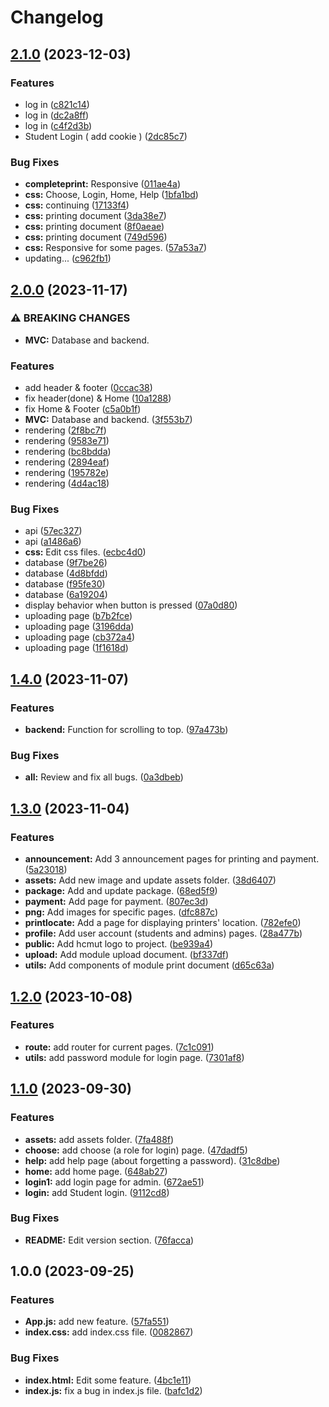 # Changelog

## [2.1.0](https://github.com/grassnhi/bkprint-web/compare/v2.0.0...v2.1.0) (2023-12-03)


### Features

* log in ([c821c14](https://github.com/grassnhi/bkprint-web/commit/c821c14a1644e1c51c95312cbdd0aecd42752194))
* log in ([dc2a8ff](https://github.com/grassnhi/bkprint-web/commit/dc2a8ff6a90eec51242de8c575a446fa7b35b6ff))
* log in ([c4f2d3b](https://github.com/grassnhi/bkprint-web/commit/c4f2d3b0814f275787dfa8cc8e927f5c9deb30dd))
* Student Login ( add cookie ) ([2dc85c7](https://github.com/grassnhi/bkprint-web/commit/2dc85c7ecb9ed9065f6cff86d2046a77e287c8ef))


### Bug Fixes

* **completeprint:** Responsive ([011ae4a](https://github.com/grassnhi/bkprint-web/commit/011ae4abbc48566e26e38ff43c5e935eea2bf513))
* **css:** Choose, Login, Home, Help ([1bfa1bd](https://github.com/grassnhi/bkprint-web/commit/1bfa1bd70a12d958cdf41445d7cd80a71d6ed93f))
* **css:** continuing ([17133f4](https://github.com/grassnhi/bkprint-web/commit/17133f4a1e3b656c5e1a658eb11fac4d006a68e5))
* **css:** printing document ([3da38e7](https://github.com/grassnhi/bkprint-web/commit/3da38e781ab2c13abcba04709eb5ba02daca86cf))
* **css:** printing document ([8f0aeae](https://github.com/grassnhi/bkprint-web/commit/8f0aeae527b468603cc55091bc7d193b96ab6a22))
* **css:** printing document ([749d596](https://github.com/grassnhi/bkprint-web/commit/749d59669e0b650afa2a0c75461253a544b1245d))
* **css:** Responsive for some pages. ([57a53a7](https://github.com/grassnhi/bkprint-web/commit/57a53a7df70a438f9889586092dd87c45e632da3))
* updating... ([c962fb1](https://github.com/grassnhi/bkprint-web/commit/c962fb1f50ead0d9ffb11d67c50c5a5f88e66c3a))

## [2.0.0](https://github.com/grassnhi/bkprint-web/compare/v1.4.0...v2.0.0) (2023-11-17)


### ⚠ BREAKING CHANGES

* **MVC:** Database and backend.

### Features

* add header & footer ([0ccac38](https://github.com/grassnhi/bkprint-web/commit/0ccac38738b3c47db08a75965eb392f324eef884))
* fix header(done) & Home ([10a1288](https://github.com/grassnhi/bkprint-web/commit/10a1288989b5511a68aaf8dee606923f54f876a1))
* fix Home & Footer ([c5a0b1f](https://github.com/grassnhi/bkprint-web/commit/c5a0b1f191672c1fecdef58ce2ed668b641c8b23))
* **MVC:** Database and backend. ([3f553b7](https://github.com/grassnhi/bkprint-web/commit/3f553b72f3a2e6463741956f4ea070e6b7ae455e))
* rendering ([2f8bc7f](https://github.com/grassnhi/bkprint-web/commit/2f8bc7fc30b6d577a0c0ae8192c93592b780b8bb))
* rendering ([9583e71](https://github.com/grassnhi/bkprint-web/commit/9583e7109e2a48221bc6dff497cfc39a34a68518))
* rendering ([bc8bdda](https://github.com/grassnhi/bkprint-web/commit/bc8bdda9e33876db5642730a1db3f3e9ef51a136))
* rendering ([2894eaf](https://github.com/grassnhi/bkprint-web/commit/2894eaf12414f085f2b0f9c0a1e63b08b54517d5))
* rendering ([195782e](https://github.com/grassnhi/bkprint-web/commit/195782e0fb0c08af89b3a78c226c9b54e3961874))
* rendering ([4d4ac18](https://github.com/grassnhi/bkprint-web/commit/4d4ac18c3c977afcbd9c8d7b6aa5afd20219e0a8))


### Bug Fixes

* api ([57ec327](https://github.com/grassnhi/bkprint-web/commit/57ec327f92ed527e38bd67addb706d3a3a102531))
* api ([a1486a6](https://github.com/grassnhi/bkprint-web/commit/a1486a6cf95a59578bc6cba2a47393e6fa5853dd))
* **css:** Edit css files. ([ecbc4d0](https://github.com/grassnhi/bkprint-web/commit/ecbc4d04db109cc90cfc51a27a9cfa9065e1f66f))
* database ([9f7be26](https://github.com/grassnhi/bkprint-web/commit/9f7be26b224b4f4ac58ffe19a1a10fb26a0362cc))
* database ([4d8bfdd](https://github.com/grassnhi/bkprint-web/commit/4d8bfddc1fd150f8ddbdc250bc304ab550f3acac))
* database ([f95fe30](https://github.com/grassnhi/bkprint-web/commit/f95fe30e8a53a2e803ecd1b2154bbac98ab090f9))
* database ([6a19204](https://github.com/grassnhi/bkprint-web/commit/6a192043364501323d643a7c51c07c4f46ce6834))
* display behavior when button is pressed ([07a0d80](https://github.com/grassnhi/bkprint-web/commit/07a0d803e85b8ae72cc84cda38f2837858cc9d94))
* uploading page ([b7b2fce](https://github.com/grassnhi/bkprint-web/commit/b7b2fce352f7f11d842b4b68df833392b9e94fba))
* uploading page ([3196dda](https://github.com/grassnhi/bkprint-web/commit/3196dda9884440ef11a1874ce8fd616d1422ca29))
* uploading page ([cb372a4](https://github.com/grassnhi/bkprint-web/commit/cb372a43ec9a9007b727c08b2624a0bc7628fcba))
* uploading page ([1f1618d](https://github.com/grassnhi/bkprint-web/commit/1f1618d75d2a01db668a51c96acf463fe6907634))

## [1.4.0](https://github.com/grassnhi/bkprint-web/compare/v1.3.0...v1.4.0) (2023-11-07)


### Features

* **backend:** Function for scrolling to top. ([97a473b](https://github.com/grassnhi/bkprint-web/commit/97a473be88f17cf9789169008d5b0ac7a1f26bd6))


### Bug Fixes

* **all:** Review and fix all bugs. ([0a3dbeb](https://github.com/grassnhi/bkprint-web/commit/0a3dbebb6f53bb0b6e7bbdbffd951389eb75d015))

## [1.3.0](https://github.com/grassnhi/bkprint-web/compare/v1.2.0...v1.3.0) (2023-11-04)


### Features

* **announcement:** Add 3 announcement pages for printing and payment. ([5a23018](https://github.com/grassnhi/bkprint-web/commit/5a23018611d60a6462f3e164dfa945adfd1dbd38))
* **assets:** Add new image and update assets folder. ([38d6407](https://github.com/grassnhi/bkprint-web/commit/38d64072b1767fb95c9f337533cc0b5441a2014b))
* **package:** Add and update package. ([68ed5f9](https://github.com/grassnhi/bkprint-web/commit/68ed5f99f7f20438772c060e61e54e57c8c16adf))
* **payment:** Add page for payment. ([807ec3d](https://github.com/grassnhi/bkprint-web/commit/807ec3db4950b8e06650ac12c0b8a139ffe5ccc7))
* **png:** Add images for specific pages. ([dfc887c](https://github.com/grassnhi/bkprint-web/commit/dfc887c1990508f0e1cee0670142fe75ee7aac53))
* **printlocate:** Add a page for displaying printers' location. ([782efe0](https://github.com/grassnhi/bkprint-web/commit/782efe0ac0c1daeca94f59d6233b3562a65bd7ef))
* **profile:** Add user account (students and admins) pages. ([28a477b](https://github.com/grassnhi/bkprint-web/commit/28a477b02573087fbafafaa0baf7f0062d8b96f9))
* **public:** Add hcmut logo to project. ([be939a4](https://github.com/grassnhi/bkprint-web/commit/be939a40662a4dec6ce20738afdb64b9411d2994))
* **upload:** Add module upload document. ([bf337df](https://github.com/grassnhi/bkprint-web/commit/bf337df9c3a134be5556d1e6bb3db2196c6db0b3))
* **utils:** Add components of module print document ([d65c63a](https://github.com/grassnhi/bkprint-web/commit/d65c63a084fd61610a9956dc2b1a953450c60d8d))

## [1.2.0](https://github.com/grassnhi/bkprint-web/compare/v1.1.0...v1.2.0) (2023-10-08)


### Features

* **route:** add router for current pages. ([7c1c091](https://github.com/grassnhi/bkprint-web/commit/7c1c091bdb77a18cfa5342757f1a407788f4d783))
* **utils:** add password module for login page. ([7301af8](https://github.com/grassnhi/bkprint-web/commit/7301af8c869214a9aa4de197c338ea342bbd5e48))

## [1.1.0](https://github.com/grassnhi/bkprint-web/compare/v1.0.0...v1.1.0) (2023-09-30)


### Features

* **assets:** add assets folder. ([7fa488f](https://github.com/grassnhi/bkprint-web/commit/7fa488f108b0960440662909d5fe02c53ad45f16))
* **choose:** add choose (a role for login) page. ([47dadf5](https://github.com/grassnhi/bkprint-web/commit/47dadf5223bb325c9c7de93f2e06382baec5b075))
* **help:** add help page (about forgetting a password). ([31c8dbe](https://github.com/grassnhi/bkprint-web/commit/31c8dbed408864e487fcf75b847f24e2b970627d))
* **home:** add home page. ([648ab27](https://github.com/grassnhi/bkprint-web/commit/648ab27025d918a26633133e06da387eaed02b53))
* **login1:** add login page for admin. ([672ae51](https://github.com/grassnhi/bkprint-web/commit/672ae51da642c2c4ab86fcebf31ae63b87524c44))
* **login:** add Student login. ([9112cd8](https://github.com/grassnhi/bkprint-web/commit/9112cd82293764adb36eab296c090d994107bb42))


### Bug Fixes

* **README:** Edit version section. ([76facca](https://github.com/grassnhi/bkprint-web/commit/76faccae67bd3cf15215ecdb2760a96999d25498))

## 1.0.0 (2023-09-25)


### Features

* **App.js:** add new feature. ([57fa551](https://github.com/grassnhi/bkprint-web/commit/57fa55116277bdf322e9f46bb3041e684e366014))
* **index.css:** add index.css file. ([0082867](https://github.com/grassnhi/bkprint-web/commit/00828674f5f78c8356c247a94737a8783a4bf53f))


### Bug Fixes

* **index.html:** Edit some feature. ([4bc1e11](https://github.com/grassnhi/bkprint-web/commit/4bc1e11a50ba51713180155061f9e3851daf8d54))
* **index.js:** fix a bug in index.js file. ([bafc1d2](https://github.com/grassnhi/bkprint-web/commit/bafc1d284a7d605da648ab9e7d9d2e9e700af1b4))

